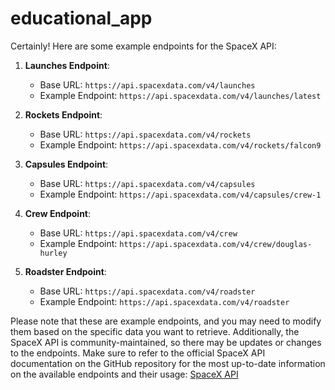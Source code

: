 # educational_app

Certainly! Here are some example endpoints for the SpaceX API:

1. **Launches Endpoint**:
   - Base URL: `https://api.spacexdata.com/v4/launches`
   - Example Endpoint: `https://api.spacexdata.com/v4/launches/latest`

2. **Rockets Endpoint**:
   - Base URL: `https://api.spacexdata.com/v4/rockets`
   - Example Endpoint: `https://api.spacexdata.com/v4/rockets/falcon9`

3. **Capsules Endpoint**:
   - Base URL: `https://api.spacexdata.com/v4/capsules`
   - Example Endpoint: `https://api.spacexdata.com/v4/capsules/crew-1`

4. **Crew Endpoint**:
   - Base URL: `https://api.spacexdata.com/v4/crew`
   - Example Endpoint: `https://api.spacexdata.com/v4/crew/douglas-hurley`

5. **Roadster Endpoint**:
   - Base URL: `https://api.spacexdata.com/v4/roadster`
   - Example Endpoint: `https://api.spacexdata.com/v4/roadster`

Please note that these are example endpoints, and you may need to modify them based on the specific data you want to retrieve. Additionally, the SpaceX API is community-maintained, so there may be updates or changes to the endpoints. Make sure to refer to the official SpaceX API documentation on the GitHub repository for the most up-to-date information on the available endpoints and their usage: [SpaceX API](https://github.com/r-spacex/SpaceX-API)